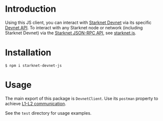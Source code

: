 # Introduction

Using this JS client, you can interact with [Starknet Devnet](https://github.com/0xSpaceShard/starknet-devnet-rs/) via its specific [Devnet API](https://0xspaceshard.github.io/starknet-devnet-rs/docs/api#devnet-api). To interact with any Starknet node or network (including Starknet Devnet) via the [Starknet JSON-RPC API](https://0xspaceshard.github.io/starknet-devnet-rs/docs/api#starknet-api), see [starknet.js](https://www.starknetjs.com/).

# Installation

```
$ npm i starknet-devnet-js
```

# Usage

The main export of this package is `DevnetClient`. Use its `postman` property to achieve [L1-L2 communication](https://0xspaceshard.github.io/starknet-devnet-rs/docs/postman).

See the `test` directory for usage examples.
